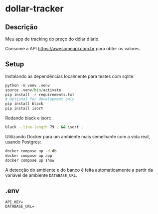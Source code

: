 # dollar-tracker

## Descrição

Meu app de tracking do preço do dólar diário.

Consome a API https://awesomeapi.com.br para obter os valores.

## Setup

Instalando as dependências localmente para testes com sqlite:

```py
python -m venv .venv
source .venv/bin/activate
pip install -r requirements.txt
# Optional for development only
pip install black
pip install isort
```

Rodando black e isort:

```sh
black --line-length 79 . && isort .
```

Utilizando Docker para um ambiente mais semelhante com a vida real, usando Postgres:

```sh
docker compose up -d db
docker compose up app
docker compose up show
```

A detecção do ambiente e do banco é feita automaticamente a partir da variável de ambiente `DATABASE_URL`.

## .env

```
API_KEY=
DATABASE_URL=
```
